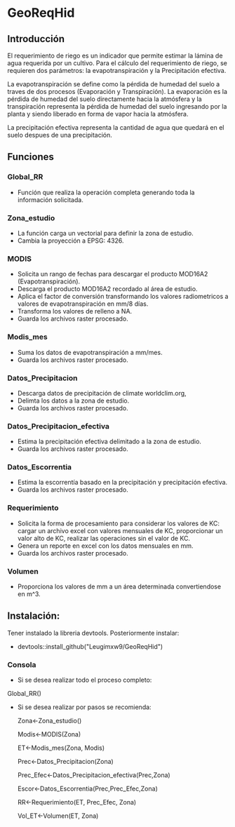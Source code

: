 # GeoReqHid

## Introducción

El requerimiento de riego es un indicador que permite estimar la lámina de agua requerida por un cultivo. Para el cálculo del requerimiento de riego, se requieren dos parámetros: la evapotranspiración y la Precipitación efectiva.

La evapotranspiración se define como la pérdida de humedad del suelo a traves de dos procesos (Evaporación y Transpiración). La evaporación es la pérdida de humedad del suelo directamente hacia la atmósfera y la transpiración representa la pérdida de humedad del suelo ingresando por la planta y siendo liberado en forma de vapor hacia la atmósfera. 

La precipitación efectiva representa la cantidad de agua que quedará en el suelo despues de una precipitación.  

## Funciones

### Global_RR
- Función que realiza la operación completa generando toda la información solicitada.

### Zona_estudio
 - La función carga un vectorial para definir la zona de estudio. 
 - Cambia la proyección a EPSG: 4326.
 
### MODIS
- Solicita un rango de fechas para descargar el producto MOD16A2 (Evapotranspiración).
- Descarga el producto MOD16A2 recordado al área de estudio.
- Aplica el factor de conversión transformando los valores radiometricos a valores de evapotranspiración en mm/8 días.
- Transforma los valores de relleno a NA. 
- Guarda los archivos raster procesado.

### Modis_mes
- Suma los datos de evapotranspiración a mm/mes.
- Guarda los archivos raster procesado.

### Datos_Precipitacion
- Descarga datos de precipitación de climate worldclim.org,
- Delimta los datos a la zona de estudio.
- Guarda los archivos raster procesado.

### Datos_Precipitacion_efectiva
- Estima la precipitación efectiva delimitado a la zona de estudio.
- Guarda los archivos raster procesado.

### Datos_Escorrentia
- Estima la escorrentía basado en la precipitación y precipitación efectiva.
- Guarda los archivos raster procesado.

### Requerimiento
- Solicita la forma de procesamiento para considerar los valores de KC: cargar un archivo excel con valores mensuales de KC, proporcionar un valor alto de KC, realizar las operaciones sin el valor de KC.
- Genera un reporte en excel con los datos mensuales en mm.
- Guarda los archivos raster procesado.

### Volumen
- Proporciona los valores de mm a un área determinada convertiendose en m^3. 

## Instalación:

Tener instalado la libreria devtools. Posteriormente instalar: 

- devtools::install_github("Leugimxw9/GeoReqHid")



### Consola

- Si se desea realizar todo el proceso completo:

 Global_RR()
 
- Si se desea realizar por pasos se recomienda:

  Zona<-Zona_estudio()
  
  Modis<-MODIS(Zona)
  
  ET<-Modis_mes(Zona, Modis)
  
  Prec<-Datos_Precipitacion(Zona)
  
  Prec_Efec<-Datos_Precipitacion_efectiva(Prec,Zona)
  
  Escor<-Datos_Escorrentia(Prec,Prec_Efec,Zona)
  
  RR<-Requerimiento(ET, Prec_Efec, Zona)
  
  Vol_ET<-Volumen(ET, Zona)
